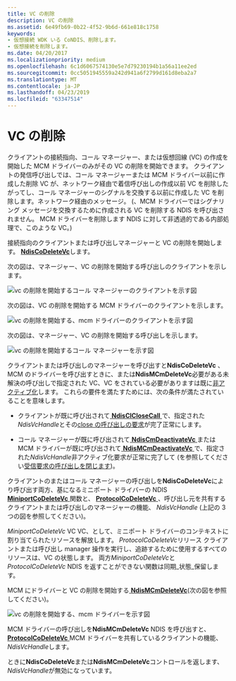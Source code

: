 ```yaml
---
title: VC の削除
description: VC の削除
ms.assetid: 6e49fb69-0b22-4f52-9b6d-661e818c1758
keywords:
- 仮想接続 WDK いる CoNDIS、削除します。
- 仮想接続を削除します。
ms.date: 04/20/2017
ms.localizationpriority: medium
ms.openlocfilehash: 6c1d6067574130e5e7d79230194b1a56a11ee2ed
ms.sourcegitcommit: 0cc5051945559a242d941a6f2799d161d8eba2a7
ms.translationtype: MT
ms.contentlocale: ja-JP
ms.lasthandoff: 04/23/2019
ms.locfileid: "63347514"
---
```

# <a name="deleting-a-vc"></a>VC の削除





クライアントの接続指向、コール マネージャー、または仮想回線 (VC) の作成を開始した MCM ドライバーのみがその VC の削除を開始できます。 クライアントの発信呼び出しでは、コール マネージャーまたは MCM ドライバー以前に作成した削除 VC が、ネットワーク経由で着信呼び出しの作成以前 VC を削除したがってし、コール マネージャーのシグナルを交換する以前に作成した VC を削除します。ネットワーク経由のメッセージ。 (、MCM ドライバーではシグナリング メッセージを交換するために作成される VC を削除する NDIS を呼び出されません。 MCM ドライバーを削除します NDIS に対して非透過的である内部処理で、このような VC。)

接続指向のクライアントまたは呼び出しマネージャーと VC の削除を開始します。 [ **NdisCoDeleteVc**](https://msdn.microsoft.com/library/windows/hardware/ff561698)します。

次の図は、マネージャー、VC の削除を開始する呼び出しのクライアントを示します。

![vc の削除を開始するコール マネージャーのクライアントを示す図](images/cm-09.png)

次の図は、VC の削除を開始する MCM ドライバーのクライアントを示します。

![vc の削除を開始する、mcm ドライバーのクライアントを示す図](images/fig1-09.png)

次の図は、マネージャー、VC の削除を開始する呼び出しを示します。

![vc の削除を開始するコール マネージャーを示す図](images/cm-10.png)

クライアントまたは呼び出しのマネージャーを呼び出すと**NdisCoDeleteVc** 、MCM のドライバーを呼び出すときに、または**NdisMCmDeleteVc**必要がある未解決の呼び出しで指定された VC、VC をされている必要がありますは既に[非アクティブ化](deactivating-a-vc.md)します。 これらの要件を満たすためには、次の条件が満たされていることを意味します。

-   クライアントが既に呼び出されて[ **NdisClCloseCall** ](https://msdn.microsoft.com/library/windows/hardware/ff561627)で、指定された*NdisVcHandle*とその[close の呼び出しの要求](client-initiated-request-to-close-a-call.md)が完了正常にします。

-   コール マネージャーが既に呼び出されて[ **NdisCmDeactivateVc** ](https://msdn.microsoft.com/library/windows/hardware/ff561657)または MCM ドライバーが既に呼び出されて[ **NdisMCmDeactivateVc** ](https://msdn.microsoft.com/library/windows/hardware/ff562818)で、指定された*NdisVcHandle*非アクティブ化要求が正常に完了して (を参照してください[受信要求の呼び出しを閉じます](incoming-request-to-close-a-call.md))。

クライアントのまたはコール マネージャーの呼び出しを**NdisCoDeleteVc**により呼び出す両方、基になるミニポート ドライバーの NDIS [ **MiniportCoDeleteVc** ](https://msdn.microsoft.com/library/windows/hardware/ff559358)関数と、 [ **ProtocolCoDeleteVc** ](https://msdn.microsoft.com/library/windows/hardware/ff570253) 、呼び出し元を共有するクライアントまたは呼び出しのマネージャーの機能、 *NdisVcHandle* (上記の 3 つの図を参照してください)。

*MiniportCoDeleteVc* VC VC、として、ミニポート ドライバーのコンテキストに割り当てられたリソースを解放します。 *ProtocolCoDeleteVc*リリース クライアントまたは呼び出し manager 操作を実行し、追跡するために使用するすべてのリソースは、VC の状態します。 両方*MiniportCoDeleteVc*と*ProtocolCoDeleteVc* NDIS を返すことができない関数は同期\_状態\_保留します。

MCM にドライバーと VC の削除を開始する[ **NdisMCmDeleteVc**](https://msdn.microsoft.com/library/windows/hardware/ff562819)(次の図を参照してください)。

![vc の削除を開始する、mcm ドライバーを示す図 ](images/fig1-10.png)

MCM ドライバーの呼び出しを**NdisMCmDeleteVc** NDIS を呼び出すと、 [ **ProtocolCoDeleteVc** ](https://msdn.microsoft.com/library/windows/hardware/ff570253) MCM ドライバーを共有しているクライアントの機能、 *NdisVcHandle*します。

ときに**NdisCoDeleteVc**または**NdisMCmDeleteVc**コントロールを返します、 *NdisVcHandle*が無効になっています。

 

 





